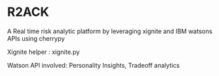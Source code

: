 # R2ACK

A Real time risk analytic platform by leveraging xignite and IBM watsons APIs using cherrypy

Xignite helper : xignite.py

Watson API involved: Personality Insights, Tradeoff analytics
